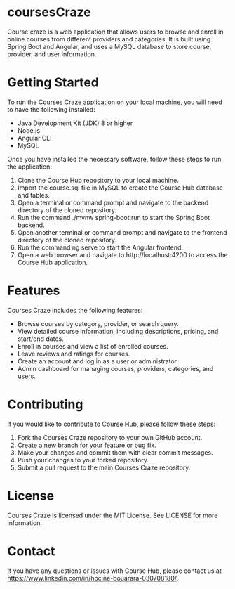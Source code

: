 # coursesCraze
Course craze is a web application that allows users to browse and enroll in online courses from different providers and categories. It is built using Spring Boot and Angular, and uses a MySQL database to store course, provider, and user information.

# Getting Started
To run the Courses Craze application on your local machine, you will need to have the following installed:

* Java Development Kit (JDK) 8 or higher
* Node.js
* Angular CLI
* MySQL

Once you have installed the necessary software, follow these steps to run the application:

1. Clone the Course Hub repository to your local machine.
2. Import the course.sql file in MySQL to create the Course Hub database and tables.
3. Open a terminal or command prompt and navigate to the backend directory of the cloned repository.
4. Run the command ./mvnw spring-boot:run to start the Spring Boot backend.
5. Open another terminal or command prompt and navigate to the frontend directory of the cloned repository.
6. Run the command ng serve to start the Angular frontend.
7. Open a web browser and navigate to http://localhost:4200 to access the Course Hub application.


# Features
Courses Craze includes the following features:

* Browse courses by category, provider, or search query.
* View detailed course information, including descriptions, pricing, and start/end dates.
* Enroll in courses and view a list of enrolled courses.
* Leave reviews and ratings for courses.
* Create an account and log in as a user or administrator.
* Admin dashboard for managing courses, providers, categories, and users.

# Contributing
If you would like to contribute to Course Hub, please follow these steps:

1. Fork the Courses Craze repository to your own GitHub account.
2. Create a new branch for your feature or bug fix.
3. Make your changes and commit them with clear commit messages.
4. Push your changes to your forked repository.
5. Submit a pull request to the main Courses Craze repository.

# License
Courses Craze is licensed under the MIT License. See LICENSE for more information.

# Contact
If you have any questions or issues with Course Hub, please contact us at https://www.linkedin.com/in/hocine-bouarara-030708180/.
